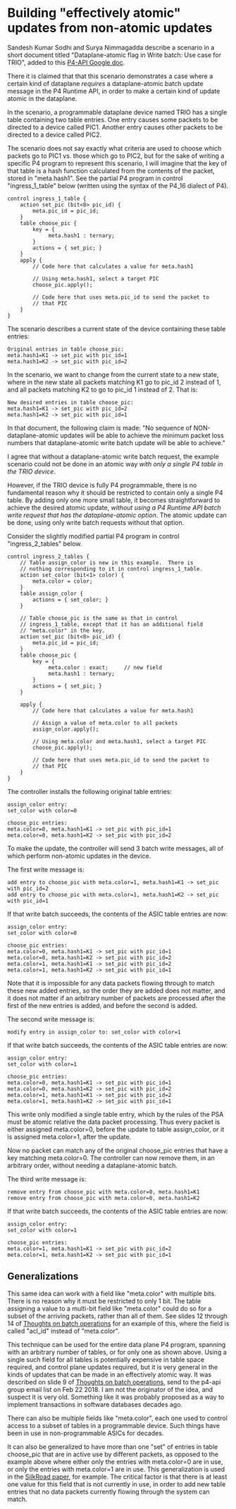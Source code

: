 # Building "effectively atomic" updates from non-atomic updates

Sandesh Kumar Sodhi and Surya Nimmagadda describe a scenario in a
short document titled "Dataplane-atomic flag in Write batch: Use case
for TRIO", added to this [P4-API Google
doc](https://docs.google.com/document/d/16gvs3Y196ptz38ujEc9tCGMSm_Elv2I5WdrtEUU3jd0).

There it is claimed that that this scenario demonstrates a case where
a certain kind of dataplane _requires_ a dataplane-atomic batch update
message in the P4 Runtime API, in order to make a certain kind of
update atomic in the dataplane.

In the scenario, a programmable dataplane device named TRIO has a
single table containing two table entries.  One entry causes some
packets to be directed to a device called PIC1.  Another entry causes
other packets to be directed to a device called PIC2.

The scenario does not say exactly what criteria are used to choose
which packets go to PIC1 vs. those which go to PIC2, but for the sake
of writing a specific P4 program to represent this scenario, I will
imagine that the key of that table is a hash function calculated from
the contents of the packet, stored in "meta.hash1".  See the partial
P4 program in control "ingress_1_table" below (written using the
syntax of the P4_16 dialect of P4).

```
control ingress_1_table {
    action set_pic (bit<8> pic_id) {
        meta.pic_id = pic_id;
    }
    table choose_pic {
        key = {
             meta.hash1 : ternary;
        }
        actions = { set_pic; }
    }
    apply {
        // Code here that calculates a value for meta.hash1

        // Using meta.hash1, select a target PIC
        choose_pic.apply();

        // Code here that uses meta.pic_id to send the packet to
        // that PIC
    }
}
```

The scenario describes a current state of the device containing these
table entries:

```
Original entries in table choose_pic:
meta.hash1=K1 -> set_pic with pic_id=1
meta.hash1=K2 -> set_pic with pic_id=2
```

In the scenario, we want to change from the current state to a new
state, where in the new state all packets matching K1 go to pic_id 2
instead of 1, and all packets matching K2 to go to pic_id 1 instead of
2.  That is:

```
New desired entries in table choose_pic:
meta.hash1=K1 -> set_pic with pic_id=2
meta.hash1=K2 -> set_pic with pic_id=1
```

In that document, the following claim is made: "No sequence of
NON-dataplane-atomic updates will be able to achieve the minimum
packet loss numbers that dataplane-atomic write batch update will be
able to achieve."

I agree that without a dataplane-atomic write batch request, the
example scenario could not be done in an atomic way _with only a
single P4 table in the TRIO device_.

However, if the TRIO device is fully P4 programmable, there is no
fundamental reason why it should be restricted to contain only a
single P4 table.  By adding only one more small table, it becomes
straightforward to achieve the desired atomic update, _without using a
P4 Runtime API batch write request that has the dataplane-atomic
option_.  The atomic update can be done, using only write batch
requests without that option.

Consider the slightly modified partial P4 program in control
"ingress_2_tables" below.

```
control ingress_2_tables {
    // Table assign_color is new in this example.  There is
    // nothing corresponding to it in control ingress_1_table.
    action set_color (bit<1> color) {
        meta.color = color;
    }
    table assign_color {
        actions = { set_color; }
    }
    
    // Table choose_pic is the same as that in control
    // ingress_1_table, except that it has an additional field
    // "meta.color" in the key.
    action set_pic (bit<8> pic_id) {
        meta.pic_id = pic_id;
    }
    table choose_pic {
        key = {
             meta.color : exact;     // new field
             meta.hash1 : ternary;
        }
        actions = { set_pic; }
    }

    apply {
        // Code here that calculates a value for meta.hash1

        // Assign a value of meta.color to all packets
        assign_color.apply();
        
        // Using meta.color and meta.hash1, select a target PIC
        choose_pic.apply();

        // Code here that uses meta.pic_id to send the packet to
        // that PIC
    }
}
```

The controller installs the following original table entries:

```
assign_color entry:
set_color with color=0

choose_pic entries:
meta.color=0, meta.hash1=K1 -> set_pic with pic_id=1
meta.color=0, meta.hash1=K2 -> set_pic with pic_id=2
```

To make the update, the controller will send 3 batch write messages,
all of which perform non-atomic updates in the device.

The first write message is:

```
add entry to choose_pic with meta.color=1, meta.hash1=K1 -> set_pic with pic_id=2
add entry to choose_pic with meta.color=1, meta.hash1=K2 -> set_pic with pic_id=1
```

If that write batch succeeds, the contents of the ASIC table entries
are now:

```
assign_color entry:
set_color with color=0

choose_pic entries:
meta.color=0, meta.hash1=K1 -> set_pic with pic_id=1
meta.color=0, meta.hash1=K2 -> set_pic with pic_id=2
meta.color=1, meta.hash1=K1 -> set_pic with pic_id=2
meta.color=1, meta.hash1=K2 -> set_pic with pic_id=1
```

Note that it is impossible for any data packets flowing through to
match these new added entries, so the order they are added does not
matter, and it does not matter if an arbitrary number of packets are
processed after the first of the new entries is added, and before the
second is added.

The second write message is:

```
modify entry in assign_color to: set_color with color=1
```

If that write batch succeeds, the contents of the ASIC table entries
are now:

```
assign_color entry:
set_color with color=1

choose_pic entries:
meta.color=0, meta.hash1=K1 -> set_pic with pic_id=1
meta.color=0, meta.hash1=K2 -> set_pic with pic_id=2
meta.color=1, meta.hash1=K1 -> set_pic with pic_id=2
meta.color=1, meta.hash1=K2 -> set_pic with pic_id=1
```

This write only modified a single table entry, which by the rules of
the PSA must be atomic relative the data packet processing.  Thus
every packet is either assigned meta.color=0, before the update to
table assign_color, or it is assigned meta.color=1, after the update.

Now no packet can match any of the original choose_pic entries that
have a key matching meta.color=0.  The controller can now remove them,
in an arbitrary order, without needing a dataplane-atomic batch.

The third write message is:

```
remove entry from choose_pic with meta.color=0, meta.hash1=K1
remove entry from choose_pic with meta.color=0, meta.hash1=K2
```

If that write batch succeeds, the contents of the ASIC table entries
are now:

```
assign_color entry:
set_color with color=1

choose_pic entries:
meta.color=1, meta.hash1=K1 -> set_pic with pic_id=2
meta.color=1, meta.hash1=K2 -> set_pic with pic_id=1
```


## Generalizations

This same idea can work with a field like "meta.color" with multiple
bits.  There is no reason why it must be restricted to only 1 bit.
The table assigning a value to a multi-bit field like "meta.color"
could do so for a subset of the arriving packets, rather than all of
them.  See slides 12 through 14 of
[Thoughts on batch operations](https://github.com/jafingerhut/p4-guide/blob/master/docs/p4runtime%20api%20batch%20operations.pptx)
for an example of this, where the field is called "acl_id" instead of
"meta.color".

This technique can be used for the entire data plane P4 program,
spanning with an arbitrary number of tables, or for only one as shown
above.  Using a single such field for all tables is potentially
expensive in table space required, and control plane updates required,
but it is very general in the kinds of updates that can be made in an
effectively atomic way.  It was described on slide 9 of
[Thoughts on batch operations](https://github.com/jafingerhut/p4-guide/blob/master/docs/p4runtime%20api%20batch%20operations.pptx),
send to the p4-api group email list on Feb 22 2018.  I am not the
originator of the idea, and suspect it is very old.  Something like it
was probably proposed as a way to implement transactions in software
databases decades ago.

There can also be multiple fields like "meta.color", each one used to
control access to a subset of tables in a programmable device.  Such
things have been in use in non-programmable ASICs for decades.

It can also be generalized to have more than one "set" of entries in
table choose_pic that are in active use by different packets, as
opposed to the example above where either only the entries with
meta.color=0 are in use, or only the entries with meta.color=1 are in
use.  This generalization is used in the
[SilkRoad paper](https://eastzone.bitbucket.io/paper/sigcomm17-silkroad.pdf),
for example.  The critical factor is that there is at least one value
for this field that is not currently in use, in order to add new table
entries that no data packets currently flowing through the system can
match.
